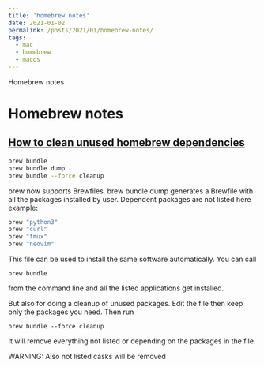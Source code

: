 ```yaml
---
title: 'homebrew notes'
date: 2021-01-02
permalink: /posts/2021/01/homebrew-notes/
tags:
  - mac
  - homebrew
  - macos
---
```


Homebrew notes

Homebrew notes
======

[How to clean unused homebrew dependencies](https://superuser.com/questions/1509212/how-to-clean-unused-homebrew-dependencies)
------
```bash
brew bundle
brew bundle dump
brew bundle --force cleanup 
```
brew now supports Brewfiles. brew bundle dump generates a Brewfile with all the packages installed by user. Dependent packages are not listed here
example:
```bash
brew "python3"
brew "curl"
brew "tmux"
brew "neovim"
```
This file can be used to install the same software automatically. You can call 
```
brew bundle
```
from the command line and all the listed applications get installed.

But also for doing a cleanup of unused packages. Edit the file then keep only the packages you need. Then run 
```
brew bundle --force cleanup
```
It will remove everything not listed or depending on the packages in the file.

WARNING: Also not listed casks will be removed
